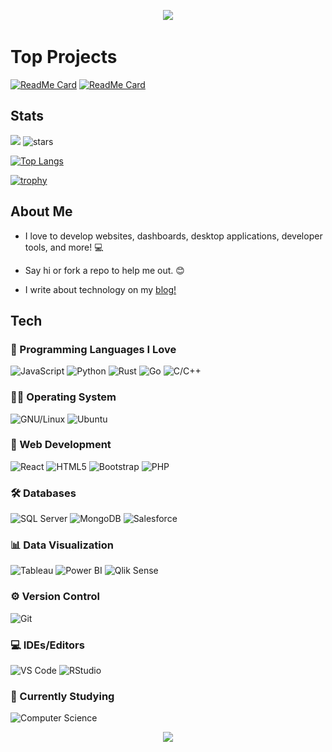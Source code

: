 <p align="center">
  <img src="https://capsule-render.vercel.app/api?type=waving&color=gradient&height=60&section=footer&width=100"/>
</p>

# Top Projects

[![ReadMe Card](https://github-readme-stats.vercel.app/api/pin/?username=sieep-coding&repo=snow-simulation&theme=dark)](https://github.com/Sieep-Coding/snow-simulation)
[![ReadMe Card](https://github-readme-stats.vercel.app/api/pin/?username=sieep-coding&repo=todo-htmx-alpine-go&theme=dark)](https://github.com/Sieep-Coding/todo-htmx-alpine-go)


## Stats
![](https://komarev.com/ghpvc/?username=alteryx-motives&color=lightgrey&style=flat&base=6000&abbreviated=true) <img src="https://img.shields.io/github/stars/sieep-coding?label=Stars" alt="stars">

[![Top Langs](https://github-readme-stats.vercel.app/api/top-langs/?username=sieep-coding&layout=compact&theme=dark&hide=html,css,zig)](https://github.com/anuraghazra/github-readme-stats)

[![trophy](https://github-profile-trophy.vercel.app/?username=sieep-coding&theme=onestar&title=MultiLanguage,Stars,Commits,Repositories)](https://github.com/ryo-ma/github-profile-trophy)

## About Me

- I love to develop websites, dashboards, desktop applications, developer tools, and more! 💻

- Say hi or fork a repo to help me out. 😊

- I write about technology on my <a href="https://medium.com/@nick-stambaugh">blog!</a>

## Tech

### 🔭 Programming Languages I Love
  
  ![JavaScript](https://img.shields.io/badge/-JavaScript-black?style=flat-circle&logo=javascript)
  ![Python](https://img.shields.io/badge/-Python-blue?style=flat-circle&logo=Python)
  ![Rust](https://img.shields.io/badge/-Rust-red?style=flat-circle&logo=rust)
  ![Go](https://img.shields.io/badge/-Go-blue?style=flat-circle&logo=go)
  ![C/C++](https://img.shields.io/badge/-C/C++-darkblue?style=flat-circle&logo=c%2B%2B)

### 🕵🏻 Operating System

![GNU/Linux](https://img.shields.io/badge/Linux-FCC624?style=flat&logo=linux&logoColor=black)
![Ubuntu](https://img.shields.io/badge/Redhat%20Enterprise-FCC624?style=flat&logo=linux&logoColor=black)
  
### 👯 Web Development

![React](https://img.shields.io/badge/-React-blue?style=flat-circle&logo=react) 
![HTML5](https://img.shields.io/badge/-HTML5-orange?style=flat-circle&logo=html5) 
![Bootstrap](https://img.shields.io/badge/-Tailwind-blue?style=flat-circle&logo=tailwindcss) 
![PHP](https://img.shields.io/badge/-PHP-purple?style=flat-circle&logo=php)
  
### 🛠️ Databases

![SQL Server](https://img.shields.io/badge/-SQL%20Server-blue?style=flat-circle&logo=sql)
![MongoDB](https://img.shields.io/badge/MongoDB-4EA94B?style=flat&logo=mongodb&logoColor=white)
![Salesforce](https://img.shields.io/badge/-Salesforce-grey?style=flat-circle&logo=Salesforce)
  
### 📊 Data Visualization

![Tableau](https://img.shields.io/badge/-Tableau-blue?style=flat-circle&logo=tableau) 
![Power BI](https://img.shields.io/badge/-Power%20BI-black?style=flat-circle&logo=power-bi) 
![Qlik Sense](https://img.shields.io/badge/-Qlik%20Sense-grey?style=flat-circle&logo=qlik)
  
### ⚙️ Version Control

![Git](https://img.shields.io/badge/-Git-orange?style=flat-circle&logo=git)
  
### 💻 IDEs/Editors

![VS Code](https://img.shields.io/badge/-VS%20Code-blue?style=flat-circle&logo=visual-studio-code)
![RStudio](https://img.shields.io/badge/-RStudio-blue?style=flat-circle&logo=RStudio)
  
### 🌱 Currently Studying

![Computer Science](https://img.shields.io/badge/-Computer%20Science-red?style=flat-circle&logo=computer-science)
<p align="center">
  <img src="https://capsule-render.vercel.app/api?type=waving&color=gradient&height=60&section=footer&width=100"/>
</p>


<!--
# Check my 🍚!
![](https://github.com/Alteryx-Motives/Alteryx-Motives/blob/main/output-rice-exp-1200.gif)
